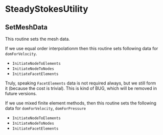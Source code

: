 # SteadyStokesUtility

## SetMeshData

This routine sets the mesh data.

If we use equal order interpolationm then this routine sets following data for `domForVelocity`.

- `InitiateNodeToElements`
- `InitiateNodeToNodes`
- `InitiateFacetElements`

Truly, speaking `FacetElements` data is not required always, but we still form it (because the cost is trivial). This is kind of BUG, which will be removed in future versions.

If we use mixed finite element methods, then this routine sets the following data for `domForVelocity`, `domForPressure`

- `InitiateNodeToElements`
- `InitiateNodeToNodes`
- `InitiateFacetElements`
